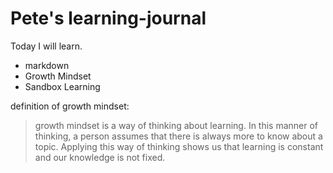 #  Pete's learning-journal

Today I will learn.
- markdown
- Growth Mindset
- Sandbox Learning

definition of growth mindset:
> growth mindset is a way of thinking about learning. 
In this manner of thinking, a person assumes that there is always more to know about a topic.
Applying this way of thinking shows us that learning is constant and our knowledge is not fixed.

